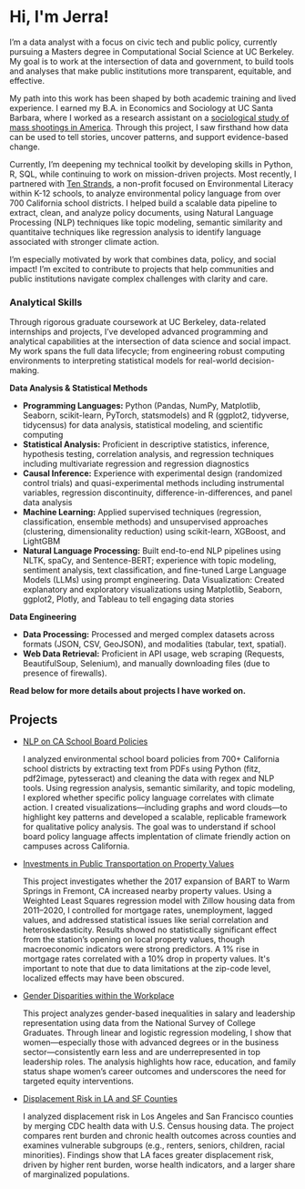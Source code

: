 # Hi, I'm Jerra!

I’m a data analyst with a focus on civic tech and public policy, currently pursuing a Masters degree in Computational Social Science at UC Berkeley. My goal is to work at the intersection of data and government, to build tools and analyses that make public institutions more transparent, equitable, and effective.

My path into this work has been shaped by both academic training and lived experience. I earned my B.A. in Economics and Sociology at UC Santa Barbara, where I worked as a research assistant on a [sociological study of mass shootings in America](https://pubmed.ncbi.nlm.nih.gov/37214768/). Through this project, I saw firsthand how data can be used to tell stories, uncover patterns, and support evidence-based change.

Currently, I’m deepening my technical toolkit by developing skills in Python, R, SQL, while continuing to work on mission-driven projects. Most recently, I partnered with [Ten Strands](https://tenstrands.org/work/data-initiative/), a non-profit focused on Environmental Literacy within K-12 schools, to analyze environmental policy language from over 700 California school districts. I helped build a scalable data pipeline to extract, clean, and analyze policy documents, using Natural Language Processing (NLP) techniques like topic modeling, semantic similarity and quantitaive techniques like regression analysis to identify language associated with stronger climate action.

I’m especially motivated by work that combines data, policy, and social impact! I’m excited to contribute to projects that help communities and public institutions navigate complex challenges with clarity and care.

### Analytical Skills 
Through rigorous graduate coursework at UC Berkeley, data-related internships and projects, I’ve developed advanced programming and analytical capabilities at the intersection of data science and social impact. My work spans the full data lifecycle; from engineering robust computing environments to interpreting statistical models for real-world decision-making.

**Data Analysis & Statistical Methods**
- **Programming Languages:** Python (Pandas, NumPy, Matplotlib, Seaborn, scikit-learn, PyTorch, statsmodels) and R (ggplot2, tidyverse, tidycensus) for data analysis, statistical modeling, and scientific computing
- **Statistical Analysis:** Proficient in descriptive statistics, inference, hypothesis testing, correlation analysis, and regression techniques including multivariate regression and regression diagnostics
- **Causal Inference:** Experience with experimental design (randomized control trials) and quasi-experimental methods including instrumental variables, regression discontinuity, difference-in-differences, and panel data analysis
- **Machine Learning:** Applied supervised techniques (regression, classification, ensemble methods) and unsupervised approaches (clustering, dimensionality reduction) using scikit-learn, XGBoost, and LightGBM
- **Natural Language Processing:** Built end-to-end NLP pipelines using NLTK, spaCy, and Sentence-BERT; experience with topic modeling, sentiment analysis, text classification, and fine-tuned Large Language Models (LLMs) using prompt engineering. 
Data Visualization: Created explanatory and exploratory visualizations using Matplotlib, Seaborn, ggplot2, Plotly, and Tableau to tell engaging data stories

**Data Engineering**
- **Data Processing:** Processed and merged complex datasets across formats (JSON, CSV, GeoJSON), and modalities (tabular, text, spatial).
- **Web Data Retrieval:** Proficient in API usage, web scraping (Requests, BeautifulSoup, Selenium), and manually downloading files (due to presence of firewalls).
 

**Read below for more details about projects I have worked on.**

## Projects
- [NLP on CA School Board Policies](https://github.com/jerramcl/school-board-NLP)

    I analyzed environmental school board policies from 700+ California school districts by extracting text from PDFs using Python (fitz, pdf2image,  pytesseract) and cleaning the data with regex and NLP tools. Using regression analysis, semantic similarity, and topic modeling, I explored whether specific policy language correlates with climate action. I created visualizations—including graphs and word clouds—to highlight key patterns and developed a scalable, replicable framework for qualitative policy analysis. The goal was to understand if school board policy language affects implentation of climate friendly action on campuses across California.

- [Investments in Public Transportation on Property Values](https://github.com/jerramcl/transportation-project/tree/main)

    This project investigates whether the 2017 expansion of BART to Warm Springs in Fremont, CA increased nearby property values. Using a Weighted Least Squares regression model with Zillow housing data from 2011–2020, I controlled for mortgage rates, unemployment, lagged values, and addressed statistical issues like serial correlation and heteroskedasticity. Results showed no statistically significant effect from the station’s opening on local property values, though macroeconomic indicators were strong predictors. A 1% rise in mortgage rates correlated with a 10% drop in property values. It's important to note that due to data limitations at the zip-code level, localized effects may have been obscured. 


- [Gender Disparities within the Workplace](https://github.com/jerramcl/women-at-work/tree/main)
  
   This project analyzes gender-based inequalities in salary and leadership representation using data from the National Survey of College Graduates. Through linear and logistic regression modeling, I show that women—especially those with advanced degrees or in the business sector—consistently earn less and are underrepresented in top leadership roles. The analysis highlights how race, education, and family status shape women’s career outcomes and underscores the need for targeted equity interventions.

- [Displacement Risk in LA and SF Counties](https://github.com/jerramcl/rent-burden)

   I analyzed displacement risk in Los Angeles and San Francisco counties by merging CDC health data with U.S. Census housing data. The project compares rent burden and chronic health outcomes across counties and examines vulnerable subgroups (e.g., renters, seniors, children, racial minorities). Findings show that LA faces greater displacement risk, driven by higher rent burden, worse health indicators, and a larger share of marginalized populations.
